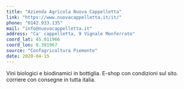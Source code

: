 ```yaml
---
title: "Azienda Agricola Nuova Cappelletta"
link: "https://www.nuovacappelletta.it/it/"
phone: "0142.933.135"
mail: "info@nuovacappelletta.it"
address: "Ca' cappelletta, 9 Vignale Monferrato"
coord_lat: 45.011966
coord_lon: 8.381967
source: "Confagricoltura Piemonte"
date: 2020-04-15
---
```


Vini biologici e biodinamici in bottiglia.
E-shop con condizioni sul sito. corriere con consegne in tutta italia.